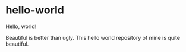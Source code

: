 # hello-world

Hello, world!

Beautiful is better than ugly.
This hello world repository of mine is quite beautiful.

